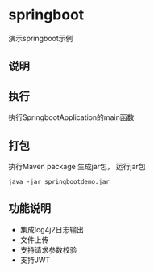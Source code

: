 # springboot

演示springboot示例

## 说明

## 执行

执行SpringbootApplication的main函数

## 打包

执行Maven package 生成jar包， 运行jar包

```
java -jar springbootdemo.jar
```

## 功能说明

* 集成log4j2日志输出
* 文件上传
* 支持请求参数校验
* 支持JWT